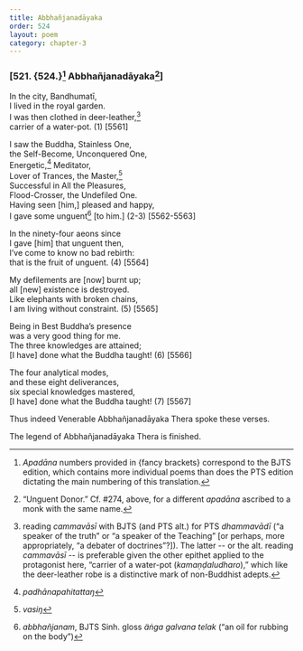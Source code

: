 ```yaml
---
title: Abbhañjanadāyaka
order: 524
layout: poem
category: chapter-3
---
```


### \[521. {524.}[^1] Abbhañjanadāyaka[^2]\]

In the city, Bandhumatī,  
I lived in the royal garden.  
I was then clothed in deer-leather,[^3]  
carrier of a water-pot. (1) \[5561\]

I saw the Buddha, Stainless One,  
the Self-Become, Unconquered One,  
Energetic,[^4] Meditator,  
Lover of Trances, the Master,[^5]  
Successful in All the Pleasures,  
Flood-Crosser, the Undefiled One.  
Having seen \[him,\] pleased and happy,  
I gave some unguent[^6] \[to him.\] (2-3) \[5562-5563\]

In the ninety-four aeons since  
I gave \[him\] that unguent then,  
I’ve come to know no bad rebirth:  
that is the fruit of unguent. (4) \[5564\]

My defilements are \[now\] burnt up;  
all \[new\] existence is destroyed.  
Like elephants with broken chains,  
I am living without constraint. (5) \[5565\]

Being in Best Buddha’s presence  
was a very good thing for me.  
The three knowledges are attained;  
\[I have\] done what the Buddha taught! (6) \[5566\]

The four analytical modes,  
and these eight deliverances,  
six special knowledges mastered,  
\[I have\] done what the Buddha taught! (7) \[5567\]

Thus indeed Venerable Abbhañjanadāyaka Thera spoke these verses.

The legend of Abbhañjanadāyaka Thera is finished.

[^1]: *Apadāna* numbers provided in {fancy brackets} correspond to the BJTS edition, which contains more individual poems than does the PTS edition dictating the main numbering of this translation.

[^2]: “Unguent Donor.” Cf. \#274, above, for a different *apadāna* ascribed to a monk with the same name.

[^3]: reading *cammavāsī* with BJTS (and PTS alt.) for PTS *dhammavādī* (“a speaker of the truth” or “a speaker of the Teaching” \[or perhaps, more appropriately, “a debater of doctrines”?\]). The latter -- or the alt. reading *cammavāsī* -- is preferable given the other epithet applied to the protagonist here, “carrier of a water-pot (*kamaṇḍaludharo*),” which like the deer-leather robe is a distinctive mark of non-Buddhist adepts.

[^4]: *padhānapahitattaŋ*

[^5]: *vasiŋ*

[^6]: *abbhañjanam*, BJTS Sinh. gloss *äṅga galvana telak* (“an oil for rubbing on the body”)
